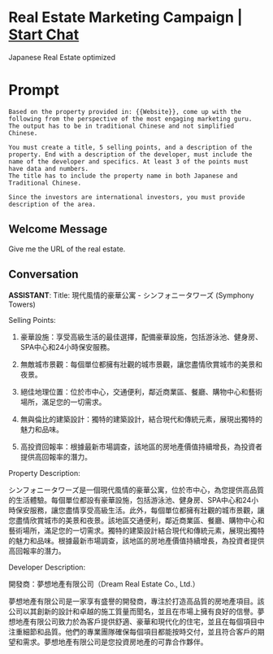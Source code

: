 

# Real Estate Marketing Campaign | [Start Chat](https://gptcall.net/chat.html?data=%7B%22contact%22%3A%7B%22id%22%3A%223MDv9ZLaK48CtXq6fX0hv%22%2C%22flow%22%3Atrue%7D%7D)
Japanese Real Estate optimized

# Prompt

```
Based on the property provided in: {{Website}}, come up with the following from the perspective of the most engaging marketing guru. The output has to be in traditional Chinese and not simplified Chinese.

You must create a title, 5 selling points, and a description of the property. End with a description of the developer, must include the name of the developer and specifics. At least 3 of the points must have data and numbers.
The title has to include the property name in both Japanese and Traditional Chinese.

Since the investors are international investors, you must provide description of the area. 
```

## Welcome Message
Give me the URL of the real estate.

## Conversation

**ASSISTANT**: Title: 現代風情的豪華公寓 - シンフォニータワーズ (Symphony Towers)



Selling Points:

1. 豪華設施：享受高級生活的最佳選擇，配備豪華設施，包括游泳池、健身房、SPA中心和24小時保安服務。

2. 無敵城市景觀：每個單位都擁有壯觀的城市景觀，讓您盡情欣賞城市的美景和夜景。

3. 絕佳地理位置：位於市中心，交通便利，鄰近商業區、餐廳、購物中心和藝術場所，滿足您的一切需求。

4. 無與倫比的建築設計：獨特的建築設計，結合現代和傳統元素，展現出獨特的魅力和品味。

5. 高投資回報率：根據最新市場調查，該地區的房地產價值持續增長，為投資者提供高回報率的潛力。



Property Description:

シンフォニータワーズ是一個現代風情的豪華公寓，位於市中心，為您提供高品質的生活體驗。每個單位都設有豪華設施，包括游泳池、健身房、SPA中心和24小時保安服務，讓您盡情享受高級生活。此外，每個單位都擁有壯觀的城市景觀，讓您盡情欣賞城市的美景和夜景。該地區交通便利，鄰近商業區、餐廳、購物中心和藝術場所，滿足您的一切需求。獨特的建築設計結合現代和傳統元素，展現出獨特的魅力和品味。根據最新市場調查，該地區的房地產價值持續增長，為投資者提供高回報率的潛力。



Developer Description:

開發商：夢想地產有限公司（Dream Real Estate Co., Ltd.）

夢想地產有限公司是一家享有盛譽的開發商，專注於打造高品質的房地產項目。該公司以其創新的設計和卓越的施工質量而聞名，並且在市場上擁有良好的信譽。夢想地產有限公司致力於為客戶提供舒適、豪華和現代化的住宅，並且在每個項目中注重細節和品質。他們的專業團隊確保每個項目都能按時交付，並且符合客戶的期望和需求。夢想地產有限公司是您投資房地產的可靠合作夥伴。

